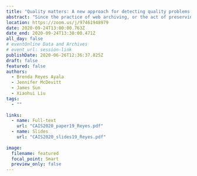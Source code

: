 ```yaml
---
title: "Quality matters: A new approach for detecting quality problems in web archives"
abstract: "Since the practice of web archiving, or the act of preserving websites as historical, legal, and informational records, become more commonplace in the 2000s, web archives have become valuable sources for historical research. Unfortunately, many archived websites are of low quality and are missing crucial elements. In this paper, we examine the issue of quality and focus on visual correspondence, the similarity in appearance between the original website and its archived counterpart. We examine how the visual correspondence of an archived website can be measured using image similarity measures. Our results indicate that the Structural Similarity Index metric (SSIM) was able to successfully measure visual correspondence. If applied to the Quality Assurance process of an institution, this similarity metric could help web archivists quickly detect quality problems in their web archives, and fix them in order to create high-quality web archives."
location: https://zoom.us/j/97461948979
date: 2020-09-24T13:00:00.763Z
date_end: 2020-09-24T13:30:00.471Z
all_day: false
# eventOnline Data and Archives
# event_url: session-link
publishDate: 2020-06-26T12:36:37.825Z
draft: false
featured: false
authors:
  - Brenda Reyes Ayala
  - Jennifer McDevitt
  - James Sun
  - Xiaohui Liu
tags:
  - ""
  
links:
  - name: Full-text
    url: "CAIS2020_paper19_Reyes.pdf"
  - name: Slides
    url: "CAIS2020_slides19_Reyes.pdf"
    
image:
  filename: featured
  focal_point: Smart
  preview_only: false
---
```


